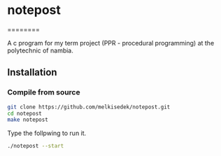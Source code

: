 # notepost
========

A c program for my term project (PPR - procedural programming) at the polytechnic of nambia.

## Installation
### Compile from source
```bash
git clone https://github.com/melkisedek/notepost.git
cd notepost
make notepost
```
Type the follpwing to run it.
```bash
./notepost --start
```
